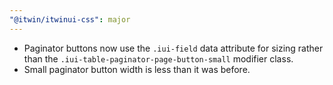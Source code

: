 ```yaml
---
"@itwin/itwinui-css": major
---
```


- Paginator buttons now use the `.iui-field` data attribute for sizing rather than the `.iui-table-paginator-page-button-small` modifier class.
- Small paginator button width is less than it was before.
